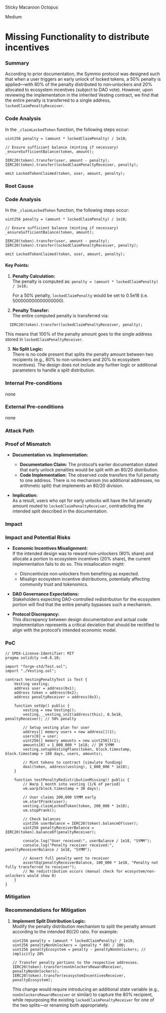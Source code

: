 Sticky Macaroon Octopus

Medium

# Missing Functionality to distribute  incentives

### Summary


According to prior documentation, the Symmio protocol was designed such that when a user triggers an early unlock of locked tokens, a 50% penalty is applied—with 80% of the penalty distributed to non‐unlockers and 20% allocated to ecosystem incentives (subject to DAO vote). However, upon reviewing the implementation in the inherited Vesting contract, we find that the entire penalty is transferred to a single address, `lockedClaimPenaltyReceiver`.

### Code Analysis

In the `_claimLockedToken` function, the following steps occur:

```solidity
uint256 penalty = (amount * lockedClaimPenalty) / 1e18;

// Ensure sufficient balance (minting if necessary)
_ensureSufficientBalance(token, amount);

IERC20(token).transfer(user, amount - penalty);
IERC20(token).transfer(lockedClaimPenaltyReceiver, penalty);

emit LockedTokenClaimed(token, user, amount, penalty);
```


### Root Cause

### Code Analysis

In the `_claimLockedToken` function, the following steps occur:

```solidity
uint256 penalty = (amount * lockedClaimPenalty) / 1e18;

// Ensure sufficient balance (minting if necessary)
_ensureSufficientBalance(token, amount);

IERC20(token).transfer(user, amount - penalty);
IERC20(token).transfer(lockedClaimPenaltyReceiver, penalty);

emit LockedTokenClaimed(token, user, amount, penalty);
```

#### Key Points:
1. **Penalty Calculation:**  
   The penalty is computed as:
   `penalty = (amount * lockedClaimPenalty) / 1e18;`
   
   For a 50% penalty, `lockedClaimPenalty` would be set to 0.5e18 (i.e. 500000000000000000).

2. **Penalty Transfer:**  
   The entire computed penalty is transferred via:
   
 `  IERC20(token).transfer(lockedClaimPenaltyReceiver, penalty);`

   This means that 100% of the penalty amount goes to the single address stored in `lockedClaimPenaltyReceiver`.

3. **No Split Logic:**  
   There is no code present that splits the penalty amount between two recipients (e.g., 80% to non-unlockers and 20% to ecosystem incentives). The design does not include any further logic or additional parameters to handle a split distribution.


### Internal Pre-conditions

none

### External Pre-conditions

none

### Attack Path

### Proof of Mismatch

- **Documentation vs. Implementation:**  
  - **Documentation Claim:** The protocol’s earlier documentation stated that early unlock penalties would be split with an 80/20 distribution.
  - **Code Implementation:** The observed code transfers the full penalty to one address. There is no mechanism (no additional addresses, no arithmetic split) that implements an 80/20 division.

- **Implication:**  
  As a result, users who opt for early unlocks will have the full penalty amount routed to `lockedClaimPenaltyReceiver`, contradicting the intended split described in the documentation.


### Impact



### Impact and Potential Risks

- **Economic Incentives Misalignment:**  
  If the intended design was to reward non‐unlockers (80% share) and allocate a portion to ecosystem incentives (20% share), the current implementation fails to do so. This misallocation might:
  - Disincentivize non‐unlockers from benefiting as expected.
  - Misalign ecosystem incentive distributions, potentially affecting community trust and tokenomics.
  
- **DAO Governance Expectations:**  
  Stakeholders expecting DAO-controlled redistribution for the ecosystem portion will find that the entire penalty bypasses such a mechanism.

- **Protocol Discrepancy:**  
  This discrepancy between design documentation and actual code implementation represents a critical deviation that should be rectified to align with the protocol’s intended economic model.





### PoC

```solidity
// SPDX-License-Identifier: MIT
pragma solidity >=0.8.18;

import "forge-std/Test.sol";
import "./Vesting.sol";

contract VestingPenaltyTest is Test {
    Vesting vesting;
    address user = address(0x1);
    address token = address(0x2);
    address penaltyReceiver = address(0x3);

    function setUp() public {
        vesting = new Vesting();
        vesting.__vesting_init(address(this), 0.5e18, penaltyReceiver); // 50% penalty

        // Setup vesting plan for user
        address[] memory users = new address[](1);
        users[0] = user;
        uint256[] memory amounts = new uint256[](1);
        amounts[0] = 1_000_000 * 1e18; // 1M SYMM
        vesting.setupVestingPlans(token, block.timestamp, block.timestamp + 180 days, users, amounts);

        // Mint tokens to contract (simulate funding)
        deal(token, address(vesting), 1_000_000 * 1e18);
    }

    function testPenaltyRedistributionMissing() public {
        // Warp 1 month into vesting (1/6 of period)
        vm.warp(block.timestamp + 30 days);

        // User claims 200,000 SYMM early
        vm.startPrank(user);
        vesting.claimLockedToken(token, 200_000 * 1e18);
        vm.stopPrank();

        // Check balances
        uint256 userBalance = IERC20(token).balanceOf(user);
        uint256 penaltyReceiverBalance = IERC20(token).balanceOf(penaltyReceiver);

        console.log("User received:", userBalance / 1e18, "SYMM");
        console.log("Penalty receiver received:", penaltyReceiverBalance / 1e18, "SYMM");

        // Assert full penalty went to receiver
        assertEq(penaltyReceiverBalance, 100_000 * 1e18, "Penalty not fully transferred to receiver");
        // No redistribution occurs (manual check for ecosystem/non-unlockers would show 0)
    }
}
```

### Mitigation

### Recommendations for Mitigation

1. **Implement Split Distribution Logic:**  
   Modify the penalty distribution mechanism to split the penalty amount according to the intended 80/20 ratio. For example:
   ```solidity
   uint256 penalty = (amount * lockedClaimPenalty) / 1e18;
   uint256 penaltyNonUnlockers = (penalty * 80) / 100;
   uint256 penaltyEcosystem = penalty - penaltyNonUnlockers; // implicitly 20%

   // Transfer penalty portions to the respective addresses.
   IERC20(token).transfer(nonUnlockersRewardReceiver, penaltyNonUnlockers);
   IERC20(token).transfer(ecosystemIncentivesReceiver, penaltyEcosystem);
   ```
   This change would require introducing an additional state variable (e.g., `nonUnlockersRewardReceiver` or similar) to capture the 80% recipient, while repurposing the existing `lockedClaimPenaltyReceiver` for one of the two splits—or renaming both appropriately.


